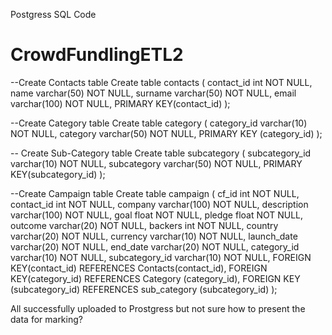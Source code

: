 Postgress SQL Code
# CrowdFundlingETL2

--Create Contacts table
Create table contacts (
	contact_id int NOT NULL,
	name varchar(50) NOT NULL,
	surname varchar(50) NOT NULL,
	email varchar(100) NOT NULL,
	PRIMARY KEY(contact_id)
);

--Create Category table
Create table category (
	category_id varchar(10) NOT NULL,
	category varchar(50) NOT NULL,
	PRIMARY KEY (category_id)
);

-- Create Sub-Category table
Create table subcategory (
	subcategory_id varchar(10) NOT NULL,
	subcategory varchar(50) NOT NULL,
	PRIMARY KEY(subcategory_id)
);

--Create Campaign table
Create table campaign (
	cf_id int NOT NULL,
	contact_id int NOT NULL,
	company varchar(100) NOT NULL,
	description varchar(100) NOT NULL, 
	goal float NOT NULL,
	pledge float NOT NULL,
	outcome varchar(20) NOT NULL,
	backers int NOT NULL,
	country varchar(20) NOT NULL,
	currency varchar(10) NOT NULL,
	launch_date varchar(20) NOT NULL,
	end_date varchar(20) NOT NULL,
	category_id varchar(10) NOT NULL,
	subcategory_id varchar(10) NOT NULL,
	FOREIGN KEY(contact_id) REFERENCES Contacts(contact_id),
	FOREIGN KEY(category_id) REFERENCES Category (category_id),
	FOREIGN KEY (subcategory_id) REFERENCES sub_category (subcategory_id)
);

All successfully uploaded to Prostgress but not sure how to present the data for marking?




